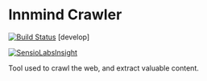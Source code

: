 # Innmind Crawler

[![Build Status](https://travis-ci.org/Baptouuuu/Innmind-Crawler.svg?branch=develop)](https://travis-ci.org/Baptouuuu/Innmind-Crawler) [develop]

[![SensioLabsInsight](https://insight.sensiolabs.com/projects/65d26b50-67c4-47e7-a4fd-73e3fd3858a0/big.png)](https://insight.sensiolabs.com/projects/65d26b50-67c4-47e7-a4fd-73e3fd3858a0)

Tool used to crawl the web, and extract valuable content.
